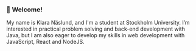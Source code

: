 ### 👋 Welcome!

My name is Klara Näslund, and I'm a student at Stockholm University. I’m interested in practical problem solving and back-end development with Java, 
but I am also eager to develop my skills in web development with JavaScript, React and NodeJS.

